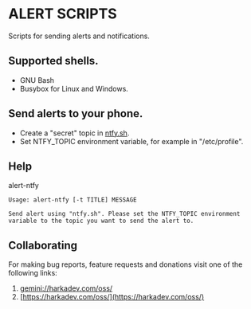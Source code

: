 ALERT SCRIPTS
=============

Scripts for sending alerts and notifications.

## Supported shells.

- GNU Bash
- Busybox for Linux and Windows.

## Send alerts to your phone.

- Create a "secret" topic in [ntfy.sh](https://ntfy.sh).
- Set NTFY_TOPIC environment variable, for example in "/etc/profile".

## Help

alert-ntfy

    Usage: alert-ntfy [-t TITLE] MESSAGE
    
    Send alert using "ntfy.sh". Please set the NTFY_TOPIC environment
    variable to the topic you want to send the alert to.

## Collaborating

For making bug reports, feature requests and donations visit
one of the following links:

1. [gemini://harkadev.com/oss/](gemini://harkadev.com/oss/)
2. [https://harkadev.com/oss/](https://harkadev.com/oss/)

